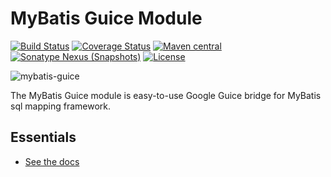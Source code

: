 MyBatis Guice Module
====================

[![Build Status](https://travis-ci.org/mybatis/guice.svg?branch=master)](https://travis-ci.org/mybatis/guice)
[![Coverage Status](https://coveralls.io/repos/mybatis/guice/badge.svg?branch=master&service=github)](https://coveralls.io/github/mybatis/guice?branch=master)
[![Maven central](https://maven-badges.herokuapp.com/maven-central/org.mybatis/mybatis-guice/badge.svg)](https://maven-badges.herokuapp.com/maven-central/org.mybatis/mybatis-guice)
[![Sonatype Nexus (Snapshots)](https://img.shields.io/nexus/s/https/oss.sonatype.org/org.mybatis/mybatis-guice.svg)](https://oss.sonatype.org/content/repositories/snapshots/org/mybatis/mybatis-guice)
[![License](http://img.shields.io/:license-apache-brightgreen.svg)](http://www.apache.org/licenses/LICENSE-2.0.html)

![mybatis-guice](http://mybatis.github.io/images/mybatis-logo.png)

The MyBatis Guice module is easy-to-use Google Guice bridge for MyBatis sql mapping framework.

Essentials
----------

* [See the docs](http://mybatis.github.io/guice/)

